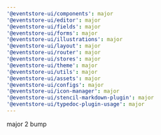 ```yaml
---
'@eventstore-ui/components': major
'@eventstore-ui/editor': major
'@eventstore-ui/fields': major
'@eventstore-ui/forms': major
'@eventstore-ui/illustrations': major
'@eventstore-ui/layout': major
'@eventstore-ui/router': major
'@eventstore-ui/stores': major
'@eventstore-ui/theme': major
'@eventstore-ui/utils': major
'@eventstore-ui/assets': major
'@eventstore-ui/configs': major
'@eventstore-ui/icon-manager': major
'@eventstore-ui/stencil-markdown-plugin': major
'@eventstore-ui/typedoc-plugin-usage': major
---
```


major 2 bump
